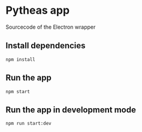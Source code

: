 # Pytheas app

Sourcecode of the Electron wrapper

## Install dependencies

`npm install`

## Run the app

`npm start`

## Run the app in development mode

`npm run start:dev`
